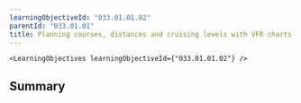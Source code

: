 ```yaml
---
learningObjectiveId: "033.01.01.02"
parentId: "033.01.01"
title: Planning courses, distances and cruising levels with VFR charts
---
```


```tsx eval
<LearningObjectives learningObjectiveId={"033.01.01.02"} />
```

## Summary
